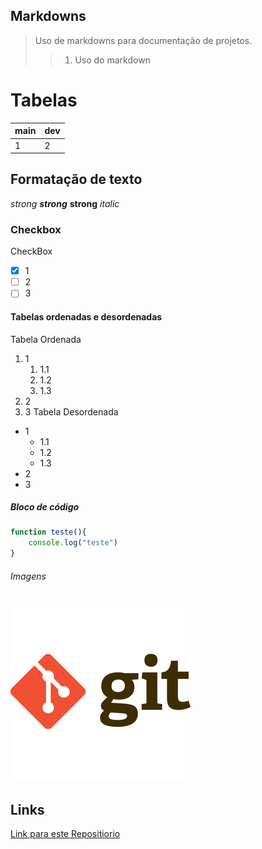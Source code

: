 ##  Markdowns
> Uso de markdowns para documentação de projetos.
> > 1.  Uso do markdown
# Tabelas
| main |  dev |
|---|---|
| 1 | 2 |

## Formatação de texto 
*strong*
***strong***
**strong**
_italic_
### Checkbox
CheckBox
- [x]  1
- [ ]  2
- [ ] 3 
#### Tabelas ordenadas e desordenadas
Tabela Ordenada
1. 1
    1. 1.1
    2. 1.2
    3. 1.3
2. 2
3. 3
Tabela Desordenada
- 1
    - 1.1
    - 1.2
    - 1.3
- 2
- 3

##### Bloco de código
```javascript
function teste(){
    console.log("teste")
}
```
###### Imagens
![alt text](https://raw.githubusercontent.com/github/explore/80688e429a7d4ef2fca1e82350fe8e3517d3494d/topics/git/git.png)

##  Links
[Link para este Repositiorio](https://github.com/Pquar/BlockchainApprentice)







